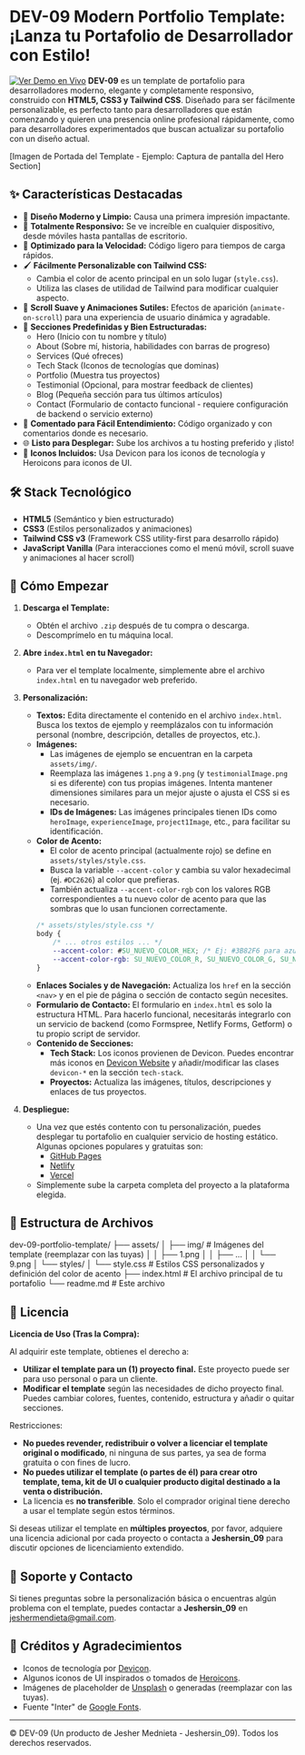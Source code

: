 # DEV-09 Modern Portfolio Template: ¡Lanza tu Portafolio de Desarrollador con Estilo!

[![Ver Demo en Vivo](https://img.shields.io/badge/Ver%20Demo-En%20Vivo-brightgreen?style=for-the-badge&logo=netlify)](ENLACE_A_TU_DEMO_AQUI) **DEV-09** es un template de portafolio para desarrolladores moderno, elegante y completamente responsivo, construido con **HTML5, CSS3 y Tailwind CSS**. Diseñado para ser fácilmente personalizable, es perfecto tanto para desarrolladores que están comenzando y quieren una presencia online profesional rápidamente, como para desarrolladores experimentados que buscan actualizar su portafolio con un diseño actual.

[Imagen de Portada del Template - Ejemplo: Captura de pantalla del Hero Section]

## ✨ Características Destacadas

* 🎨 **Diseño Moderno y Limpio:** Causa una primera impresión impactante.
* 📱 **Totalmente Responsivo:** Se ve increíble en cualquier dispositivo, desde móviles hasta pantallas de escritorio.
* 🚀 **Optimizado para la Velocidad:** Código ligero para tiempos de carga rápidos.
* 🖌️ **Fácilmente Personalizable con Tailwind CSS:**
    * Cambia el color de acento principal en un solo lugar (`style.css`).
    * Utiliza las clases de utilidad de Tailwind para modificar cualquier aspecto.
* 📜 **Scroll Suave y Animaciones Sutiles:** Efectos de aparición (`animate-on-scroll`) para una experiencia de usuario dinámica y agradable.
* 🧩 **Secciones Predefinidas y Bien Estructuradas:**
    * Hero (Inicio con tu nombre y título)
    * About (Sobre mí, historia, habilidades con barras de progreso)
    * Services (Qué ofreces)
    * Tech Stack (Iconos de tecnologías que dominas)
    * Portfolio (Muestra tus proyectos)
    * Testimonial (Opcional, para mostrar feedback de clientes)
    * Blog (Pequeña sección para tus últimos artículos)
    * Contact (Formulario de contacto funcional - requiere configuración de backend o servicio externo)
* 📝 **Comentado para Fácil Entendimiento:** Código organizado y con comentarios donde es necesario.
* 🌐 **Listo para Desplegar:** Sube los archivos a tu hosting preferido y ¡listo!
* 🔗 **Iconos Incluidos:** Usa Devicon para los iconos de tecnología y Heroicons para iconos de UI.

## 🛠️ Stack Tecnológico

* **HTML5** (Semántico y bien estructurado)
* **CSS3** (Estilos personalizados y animaciones)
* **Tailwind CSS v3** (Framework CSS utility-first para desarrollo rápido)
* **JavaScript Vanilla** (Para interacciones como el menú móvil, scroll suave y animaciones al hacer scroll)

## 🚀 Cómo Empezar

1.  **Descarga el Template:**
    * Obtén el archivo `.zip` después de tu compra o descarga.
    * Descomprímelo en tu máquina local.

2.  **Abre `index.html` en tu Navegador:**
    * Para ver el template localmente, simplemente abre el archivo `index.html` en tu navegador web preferido.

3.  **Personalización:**
    * **Textos:** Edita directamente el contenido en el archivo `index.html`. Busca los textos de ejemplo y reemplázalos con tu información personal (nombre, descripción, detalles de proyectos, etc.).
    * **Imágenes:**
        * Las imágenes de ejemplo se encuentran en la carpeta `assets/img/`.
        * Reemplaza las imágenes `1.png` a `9.png` (y `testimonialImage.png` si es diferente) con tus propias imágenes. Intenta mantener dimensiones similares para un mejor ajuste o ajusta el CSS si es necesario.
        * **IDs de Imágenes:** Las imágenes principales tienen IDs como `heroImage`, `experienceImage`, `project1Image`, etc., para facilitar su identificación.
    * **Color de Acento:**
        * El color de acento principal (actualmente rojo) se define en `assets/styles/style.css`.
        * Busca la variable `--accent-color` y cambia su valor hexadecimal (ej. `#DC2626`) al color que prefieras.
        * También actualiza `--accent-color-rgb` con los valores RGB correspondientes a tu nuevo color de acento para que las sombras que lo usan funcionen correctamente.
        ```css
        /* assets/styles/style.css */
        body {
            /* ... otros estilos ... */
            --accent-color: #SU_NUEVO_COLOR_HEX; /* Ej: #3B82F6 para azul Tailwind blue-500 */
            --accent-color-rgb: SU_NUEVO_COLOR_R, SU_NUEVO_COLOR_G, SU_NUEVO_COLOR_B; /* Ej: 59, 130, 246 */
        }
        ```
    * **Enlaces Sociales y de Navegación:** Actualiza los `href` en la sección `<nav>` y en el pie de página o sección de contacto según necesites.
    * **Formulario de Contacto:** El formulario en `index.html` es solo la estructura HTML. Para hacerlo funcional, necesitarás integrarlo con un servicio de backend (como Formspree, Netlify Forms, Getform) o tu propio script de servidor.
    * **Contenido de Secciones:**
        * **Tech Stack:** Los iconos provienen de Devicon. Puedes encontrar más iconos en [Devicon Website](https://devicon.dev/) y añadir/modificar las clases `devicon-*` en la sección `tech-stack`.
        * **Proyectos:** Actualiza las imágenes, títulos, descripciones y enlaces de tus proyectos.

4.  **Despliegue:**
    * Una vez que estés contento con tu personalización, puedes desplegar tu portafolio en cualquier servicio de hosting estático. Algunas opciones populares y gratuitas son:
        * [GitHub Pages](https://pages.github.com/)
        * [Netlify](https://www.netlify.com/)
        * [Vercel](https://vercel.com/)
    * Simplemente sube la carpeta completa del proyecto a la plataforma elegida.

## 📁 Estructura de Archivos


dev-09-portfolio-template/
├── assets/
│   ├── img/          # Imágenes del template (reemplazar con las tuyas)
│   │   ├── 1.png
│   │   ├── ...
│   │   └── 9.png
│   └── styles/
│       └── style.css # Estilos CSS personalizados y definición del color de acento
├── index.html        # El archivo principal de tu portafolio
└── readme.md         # Este archivo


## 📄 Licencia

**Licencia de Uso (Tras la Compra):**

Al adquirir este template, obtienes el derecho a:

* **Utilizar el template para un (1) proyecto final.** Este proyecto puede ser para uso personal o para un cliente.
* **Modificar el template** según las necesidades de dicho proyecto final. Puedes cambiar colores, fuentes, contenido, estructura y añadir o quitar secciones.

Restricciones:

* **No puedes revender, redistribuir o volver a licenciar el template original o modificado**, ni ninguna de sus partes, ya sea de forma gratuita o con fines de lucro.
* **No puedes utilizar el template (o partes de él) para crear otro template, tema, kit de UI o cualquier producto digital destinado a la venta o distribución.**
* La licencia es **no transferible**. Solo el comprador original tiene derecho a usar el template según estos términos.

Si deseas utilizar el template en **múltiples proyectos**, por favor, adquiere una licencia adicional por cada proyecto o contacta a **Jeshersin_09** para discutir opciones de licenciamiento extendido.

## 💬 Soporte y Contacto

Si tienes preguntas sobre la personalización básica o encuentras algún problema con el template, puedes contactar a **Jeshersin_09** en jeshermendieta@gmail.com.

## 🙏 Créditos y Agradecimientos

* Iconos de tecnología por [Devicon](https://devicon.dev/).
* Algunos iconos de UI inspirados o tomados de [Heroicons](https://heroicons.com/).
* Imágenes de placeholder de [Unsplash](https://unsplash.com/) o generadas (reemplazar con las tuyas).
* Fuente "Inter" de [Google Fonts](https://fonts.google.com/specimen/Inter).

---

© DEV-09 (Un producto de Jesher Mednieta - Jeshersin_09). Todos los derechos reservados.

